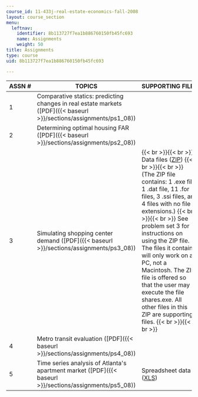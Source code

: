 ```yaml
---
course_id: 11-433j-real-estate-economics-fall-2008
layout: course_section
menu:
  leftnav:
    identifier: 8b113727f7ea1b886760150fb45fc693
    name: Assignments
    weight: 50
title: Assignments
type: course
uid: 8b113727f7ea1b886760150fb45fc693

---
```


| ASSN # | TOPICS | SUPPORTING FILES |
| --- | --- | --- |
| 1 | Comparative statics: predicting changes in real estate markets ([PDF]({{< baseurl >}}/sections/assignments/ps1_08)) | &nbsp; |
| 2 | Determining optimal housing FAR ([PDF]({{< baseurl >}}/sections/assignments/ps2_08)) | &nbsp; |
| 3 | Simulating shopping center demand ([PDF]({{< baseurl >}}/sections/assignments/ps3_08)) |  {{< br >}}{{< br >}} Data files ([ZIP](/coursemedia/11-433j-real-estate-economics-fall-2008/5b3b31c19ba35205089b32474b1bd9f5_shares.zip)) {{< br >}}{{< br >}} (The ZIP file contains: 1 .exe file, 1 .dat file, 11 .for files, 3 .ssi files, and 4 files with no file extensions.) {{< br >}}{{< br >}} See problem set 3 for instructions on using the ZIP file. The files it contains will only work on a PC, not a Macintosh. The ZIP file is offered so that the user may execute the file shares.exe. All other files in this ZIP are supporting files. {{< br >}}{{< br >}}  |
| 4 | Metro transit evaluation ([PDF]({{< baseurl >}}/sections/assignments/ps4_08)) | &nbsp; |
| 5 | Time series analysis of Atlanta's apartment market ([PDF]({{< baseurl >}}/sections/assignments/ps5_08)) | Spreadsheet data ([XLS](/coursemedia/11-433j-real-estate-economics-fall-2008/f08864c09034bcca15f5b2b93f91304c_ATLANT_08q3.xls))